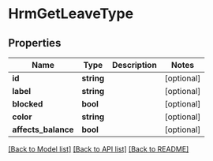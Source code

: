 # HrmGetLeaveType

## Properties

 Name                | Type       | Description | Notes      
---------------------|------------|-------------|------------
 **id**              | **string** |             | [optional] 
 **label**           | **string** |             | [optional] 
 **blocked**         | **bool**   |             | [optional] 
 **color**           | **string** |             | [optional] 
 **affects_balance** | **bool**   |             | [optional] 

[[Back to Model list]](../README.md#documentation-for-models) [[Back to API list]](../README.md#documentation-for-api-endpoints) [[Back to README]](../README.md)


